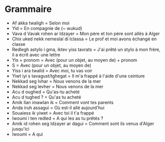 # Grammaire

- Af akka twaligh = Selon moi
- Yid = En compagnie de (~ wukud)
- Vava d Vavak rohen ar ldzayer = Mon père et ton père sont allés à Alger
- Chix uked nekk nemeslaï di lclassa = Le prof et moi avons échangé en classe
- Redlegh astylo i gma, iktev yiss tavrats = J'ai prêté un stylo à mon frère, il a écrit avec une lettre
- Yis + pronom = Avec (pour un objet, au moyen de) + pronom
- S = Avec (pour un objet, au moyen de)
- Yiss i ara twalid = Avec moi, tu vas voir
- Yiwt iyi s tavagust/tghegat = Il m'a frappé à l'aide d'une ceinture
- Nekkad seg lvhar = Nous venons de la mer
- Nekkad seg levher = Nous venons de la mer
- Acu d oughed = Qu'as-tu acheté
- Acu d tughed ? = Qu'as tu acheté
- Amik llan imawlan ik = Comment vont tes parents
- Anda iruh assagui = Où est-il allé aujourd'hui
- Souaiess ik yiwet = Avec toi il t'a frappé
- Iwoumi i ten redled = A qui les as tu prêtés ?
- Amik id rohen seg ldzayer ar dagui = Comment sont ils venus d'Alger jusqu'ici
- Iwoumi = A qui